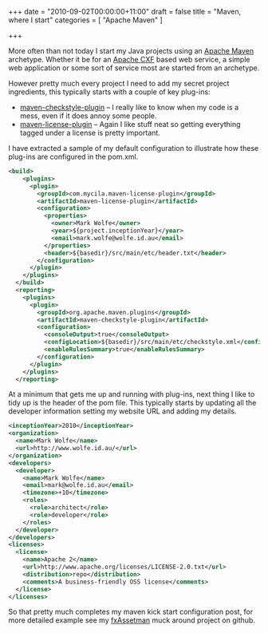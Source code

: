+++
date = "2010-09-02T00:00:00+11:00"
draft = false
title = "Maven, where I start"
categories = [ "Apache Maven" ]

+++

More often than not today I start my Java projects using an [Apache Maven](http://maven.apache.org) archetype. Whether it be for an [Apache CXF](http://cxf.apache.org) based web service, a simple web application or some sort of service most are started from an archetype.

However pretty much every project I need to add my secret project ingredients, this typically starts with a couple of key plug-ins:
* [maven-checkstyle-plugin](http://maven.apache.org/plugins/maven-checkstyle-plugin/) – I really like to know when my code is a mess, even if it does annoy some people.
* [maven-license-plugin](http://code.google.com/p/maven-license-plugin/) – Again I like stuff neat so getting everything tagged under a license is pretty important.

I have extracted a sample of my default configuration to illustrate how these plug-ins are configured in the pom.xml.


```xml
<build>
    <plugins>
      <plugin>
        <groupId>com.mycila.maven-license-plugin</groupId>
        <artifactId>maven-license-plugin</artifactId>
        <configuration>
          <properties>
            <owner>Mark Wolfe</owner>
            <year>${project.inceptionYear}</year>
            <email>mark.wolfe@wolfe.id.au</email>
          </properties>
          <header>${basedir}/src/main/etc/header.txt</header>
        </configuration>
      </plugin>
    </plugins>
  </build>
  <reporting>
    <plugins>
      <plugin>
        <groupId>org.apache.maven.plugins</groupId>
        <artifactId>maven-checkstyle-plugin</artifactId>
        <configuration>
          <consoleOutput>true</consoleOutput>
          <configLocation>${basedir}/src/main/etc/checkstyle.xml</configLocation>
          <enableRulesSummary>true</enableRulesSummary>
        </configuration>
      </plugin>
    </plugins>
  </reporting>
```

At a minimum that gets me up and running with plug-ins, next thing I like to tidy up is the header of the pom file. This typically starts by updating all the developer information setting my website URL and adding my details.

```xml
<inceptionYear>2010</inceptionYear>
<organization>
  <name>Mark Wolfe</name>
  <url>http://www.wolfe.id.au/</url>
</organization>
<developers>
  <developer>
    <name>Mark Wolfe</name>
    <email>mark@wolfe.id.au</email>
    <timezone>+10</timezone>
    <roles>
      <role>architect</role>
      <role>developer</role>
    </roles>
  </developer>
</developers>
<licenses>
  <license>
    <name>Apache 2</name>
    <url>http://www.apache.org/licenses/LICENSE-2.0.txt</url>
    <distribution>repo</distribution>
    <comments>A business-friendly OSS license</comments>
  </license>
</licenses>
```

So that pretty much completes my maven kick start configuration post, for more detailed example see my [fxAssetman](https://github.com/wolfeidau/fxAssetman) muck around project on github.
